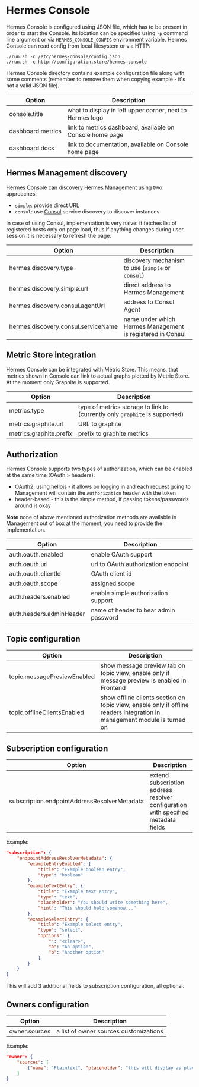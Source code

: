 # Hermes Console

Hermes Console is configured using JSON file, which has to be present in order to start the Console. Its location can be
specified using `-p` command line argument or via `HERMES_CONSOLE_CONFIG` environment variable. Hermes Console can read
config from local filesystem or via HTTP:

```
./run.sh -c /etc/hermes-console/config.json
./run.sh -c http://configuration.store/hermes-console
```

Hermes Console directory contains example configuration file along with some comments (remember to remove them when
copying example - it's not a valid JSON file).

Option            | Description
----------------- | ---------------------------------------------------------
console.title     | what to display in left upper corner, next to Hermes logo
dashboard.metrics | link to metrics dashboard, available on Console home page
dashboard.docs    | link to documentation, available on Console home page

## Hermes Management discovery

Hermes Console can discovery Hermes Management using two approaches:

* `simple`: provide direct URL
* `consul`: use [Consul](http://consul.io) service discovery to discover instances

In case of using Consul, implementation is very naive: it fetches list of registered hosts only on page load, thus if
anything changes during user session it is necessary to refresh the page.

Option                              | Description
----------------------------------- | ----------------------------------------------------------
hermes.discovery.type               | discovery mechanism to use (`simple` or `consul`)
hermes.discovery.simple.url         | direct address to Hermes Management
hermes.discovery.consul.agentUrl    | address to Consul Agent
hermes.discovery.consul.serviceName | name under which Hermes Management is registered in Consul


## Metric Store integration

Hermes Console can be integrated with Metric Store. This means, that metrics shown in Console can link to actual graphs
plotted by Metric Store. At the moment only Graphite is supported.

Option                  | Description
----------------------- | ---------------------------------------------------------------------------
metrics.type            | type of metrics storage to link to (currently only `graphite` is supported)
metrics.graphite.url    | URL to graphite
metrics.graphite.prefix | prefix to graphite metrics

## Authorization

Hermes Console supports two types of authorization, which can be enabled at the same time (OAuth > headers):

* OAuth2, using [hellojs](https://adodson.com/hello.js/) - it allows on logging in and each request going to Management will
    contain the `Authorization` header with the token
* header-based - this is the simple method, if passing tokens/passwords around is okay

**Note** none of above mentioned authorization methods are available in Management out of box at the moment, you need to
provide the implementation.

Option                   | Description
------------------------ | -------------------------------------
auth.oauth.enabled       | enable OAuth support
auth.oauth.url           | url to OAuth authorization endpoint
auth.oauth.clientId      | OAuth client id
auth.oauth.scope         | assigned scope
auth.headers.enabled     | enable simple authorization support
auth.headers.adminHeader | name of header to bear admin password

## Topic configuration

Option                      | Description
--------------------------- | ------------------------------------------------------------------------------------
topic.messagePreviewEnabled | show message preview tab on topic view; enable only if message preview is enabled in Frontend
topic.offlineClientsEnabled | show offline clients section on topic view; enable only if offline readers integration in management module is turned on

## Subscription configuration

Option                                       | Description
---------------------------------------------|----------------------------------------------------------------------------------
subscription.endpointAddressResolverMetadata | extend subscription address resolver configuration with specified metadata fields

Example:

```json
"subscription": {
    "endpointAddressResolverMetadata": {
        "exampleEntryEnabled": {
            "title": "Example boolean entry",
            "type": "boolean"
        },
        "exampleTextEntry": {
            "title": "Example text entry",
            "type": "text",
            "placeholder": "You should write something here",
            "hint": "This should help somehow..."
        },
        "exampleSelectEntry": {
            "title": "Example select entry",
            "type": "select",
            "options": {
                "": "<clear>",
                "a": "An option",
                "b": "Another option"
            }
        }
    }
}
```

This will add 3 additional fields to subscription configuration, all optional. 

## Owners configuration

Option        | Description
--------------| --------------------------------------
owner.sources | a list of owner sources customizations

Example:

```json
"owner": {
    "sources": [
        {"name": "Plaintext", "placeholder": "this will display as placeholder in the owner input"}
    ]
}
```

